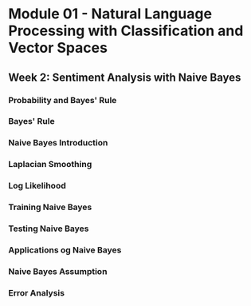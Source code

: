 # **Module 01** - Natural Language Processing with Classification and Vector Spaces
## Week 2: Sentiment Analysis with Naive Bayes
### Probability and Bayes' Rule
### Bayes' Rule
### Naive Bayes Introduction
### Laplacian Smoothing
### Log Likelihood
### Training Naive Bayes
### Testing Naive Bayes
### Applications og Naive Bayes
### Naive Bayes Assumption
### Error Analysis


